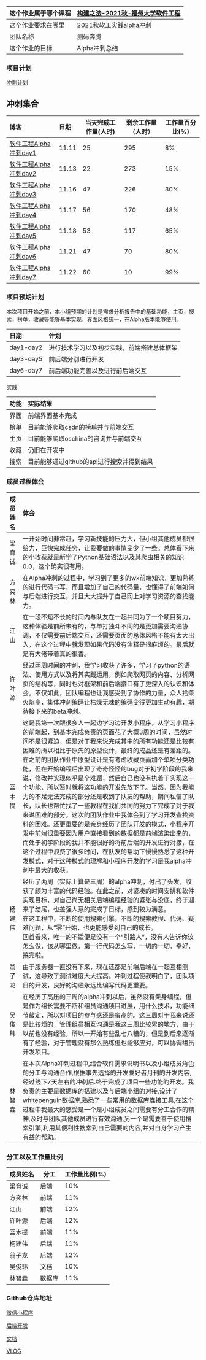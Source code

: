 | 这个作业属于哪个课程 | [构建之法-2021秋-福州大学软件工程](https://bbs.csdn.net/forums/fzuSoftwareEngineering2021) |
| -------------------- | ------------------------------------------------------------ |
| 这个作业要求在哪里   | [2021秋软工实践alpha冲刺](https://bbs.csdn.net/topics/603251837) |
| 团队名称             | 测码奔腾                                                     |
| 这个作业的目标       | Alpha冲刺总结                                                |

### 项目计划

[冲刺计划](https://bbs.csdn.net/topics/603283242)

## 冲刺集合

| 博客                                                         | 日期  | 当天完成工作量(人时) | 剩余工作量（人时） | 工作量百分比(%) |
| :----------------------------------------------------------- | :---- | -------------------- | ------------------ | --------------- |
| [软件工程Alpha冲刺day1](https://blog.csdn.net/qq_61502359/article/details/121336167?spm=1001.2014.3001.5502) | 11.11 | 25                   | 295                | 8%              |
| [软件工程Alpha冲刺day2](https://blog.csdn.net/qq_61502359/article/details/121390216?spm=1001.2014.3001.5502) | 11.13 | 22                   | 273                | 15%             |
| [软件工程Alpha冲刺day3](https://blog.csdn.net/qq_61502359/article/details/121390224?spm=1001.2014.3001.5502) | 11.16 | 47                   | 226                | 30%             |
| [软件工程Alpha冲刺day4](https://blog.csdn.net/qq_61502359/article/details/121409156?spm=1001.2014.3001.5502) | 11.17 | 56                   | 170                | 48%             |
| [软件工程Alpha冲刺day5](https://blog.csdn.net/qq_61502359/article/details/121409171?spm=1001.2014.3001.5502) | 11.18 | 53                   | 117                | 65%             |
| [软件工程Alpha冲刺day6](https://blog.csdn.net/qq_61502359/article/details/121452545?spm=1001.2014.3001.5502) | 11.21 | 47                   | 70                 | 80%             |
| [软件工程Alpha冲刺day7](https://blog.csdn.net/qq_61502359/article/details/121504182?spm=1001.2014.3001.5502) | 11.22 | 60                   | 10                 | 99%             |

### 项目预期计划

本次项目开始之前，本小组预期的计划是需求分析报告中的基础功能，主页，搜索，榜单，收藏等能够基本实现，界面风格统一，在Alpha版本能够使用。

| 日期      | 计划                                       |
| :-------- | :----------------------------------------- |
| day1-day2 | 进行技术学习以及初步实践，前端搭建总体框架 |
| day3-day5 | 前后端分别进行开发                         |
| day6-day7 | 前后端功能完善以及进行前后端交互           |

实践

| 功能 | 实际结果                                  |
| :--- | :---------------------------------------- |
| 界面 | 前端界面基本完成                          |
| 榜单 | 目前能够爬取csdn的榜单并与前端交互        |
| 主页 | 目前能够爬取oschina的咨询并与前端交互     |
| 收藏 | 仍旧在开发中                              |
| 搜索 | 目前能够通过github的api进行搜索并得到结果 |

### 成员过程体会

| 成员姓名 | 体会                                                         |
| :------- | :----------------------------------------------------------- |
| 梁育诚   | 一开始时间非常赶，学习新技能的压力大，但小组其他成员都很给力，巨快完成任务，让我要做的事情变少了一些。总体看下来的小收获就是新学了Python基础语法以及其爬虫相关的知识0.0，这个确实很有用。 |
| 方奕林   | 在Alpha冲刺的过程中，学习到了更多的wx前端知识，更加熟练的进行代码书写，而且增加了自己的代码量，也懂得了前端如何与后端进行交互，并且大大提升了自己网上对学习资源的查找能力。 |
| 江山     | 在一段不短不长的时间内与队友在一起共同为了一个项目努力，这种体验是前所未有的，与单打独斗不同的是更加需要沟通协调，不仅需要前后端交互，还需要页面的总体风格不能有太大出入，在这个过程中就发现如果代码没有注释是很麻烦的。最后就是有大佬带着真的很香。 |
| 许叶源   | 经过两周时间的冲刺，我学习收获了许多，学习了python的语法、使用方式以及将其实践运用，例如爬取网页的内容、分析网页的结构等，同时也对框架和前后端接口有了更深入的认识和体会。不仅如此，团队编程也让我感受到了协作的力量，众人拾柴火焰高，集体冲刺编码让枯燥无味的编码变得更加生动有趣，期待接下来的beta冲刺。 |
| 吾木提   | 这是我第一次跟很多人一起边学习边开发小程序，从学习小程序的前端起，到基本完成负责的页面花了大概3周的时间，虽然时间不是很紧迫，但是对于我来说完成其中的所有功能还是比较有困难的所以相比于原先的原型设计，最终的成品还是有差距的。在之前的团队作业中原型设计是有考虑收藏页面加个单项分类功能，但在开始编程后出现了奇奇怪怪的bug对于初学阶段的我来说，修改并实现似乎是个难题，然后自己也没有执着于实现这一个功能，所以暂时就将这功能的开发先放下了。当然，因为我能力的不足无法完成的部分还是收到了队友的帮助，期间私信了队长，队长也帮忙找了一些教程在我们共同的努力下完成了对于我来说困难的部分。这次的团队作业中我体会到了学习开发查找资料的困难。还更重要的是亲身经历了团队开发的模式，小程序开发中前端很重要因为用户直接看到的数据都是前端渲染出来的，而处于初学阶段的我并不能很好的将前后端的开发进行对接，在这个过程中浪费了很多时间，在队友的帮助下慢慢熟悉了这种开发模式，对于这种模式的理解和小程序开发的学习是我alpha冲刺中最大的收获。 |
| 杨建伟   | 经历了两周（实际上算是三周）的alpha冲刺，付出了头发，收获了颇为丰富的代码经验。在此之前，对紧凑的时间安排和软件实现目标，对自己尚无相关后端编程经验的紧张与没底，终于迎来了结尾，也差强人意的完成了目标，感到较为满意。<br/>在这工程中，不断的使用搜索引擎，不断的搜索教程、代码、疑难问题，从“零”开始，也更能感受到自己的成长。<br/>回首看来，唯一的不适便是没有一个“引路人”，没有人告诉你该怎么做，该从哪里做，第一行代码怎么写，一切的一切，幸好，搞完啦。 |
| 翁子龙   | 由于服务器一直没有下来，现在还都是前端后端在一起互相测试，这导致了测试难度大大提高。冲刺过程使我明白了，团队项目的开发，良好的沟通永远比编写代码更重要。 |
| 吴俊玮   | 在经历了高压的三周的alpha冲刺以后，虽然没有亲身编程，但是作为组长需要不断和组员沟通项目进展，用什么技术，功能细节敲定，所以对项目的参与感还是蛮高的。这三周对于我来说还是比较烦的，管理组员相互沟通是我这三周比较累的地方，由于以前也没有经验，所以一开始有些乱七八糟的，但是到后来逐渐有了经验，对于管理没有那么熟练但也能够应对，可以协调组员开发项目。 |
| 林智垚   | 在本次Alpha冲刺过程中,结合软件需求说明书以及小组成员角色的分工与沟通合作,根据事先选择的开发爱好者月刊的开发内容,经过线下7天左右的冲刺后.终于完成了项目一些功能的开发。我负责的主要是数据库的搭建以及与后端小组的对接,设计了whitepenguin数据库,熟悉了一些常用的数据库连接工具,在这个过程中我最大的感受是一个是小组成员之间需要有分工合作的精神,及时与团队其他成员进行有效沟通,另一个是需要善于使用搜索引擎,利用其便利性搜索到自己需要的内容,并对自身学习产生有益的帮助。 |

### 分工以及工作量比例

| 成员姓名 | 分工   | 工作量比例(%) |
| -------- | ------ | ------------- |
| 梁育诚   | 后端   | 10%           |
| 方奕林   | 前端   | 11%           |
| 江山     | 前端   | 12%           |
| 许叶源   | 后端   | 12%           |
| 吾木提   | 前端   | 11%           |
| 杨建伟   | 后端   | 11%           |
| 翁子龙   | 后端   | 12%           |
| 吴俊玮   | 文档   | 10%           |
| 林智垚   | 数据库 | 11%           |

### Github仓库地址

[微信小程序](https://github.com/Cebudongle/softwarework-white-penguin)

[后端开发](https://github.com/Cebudongle/softwarework-back)

[文档](https://github.com/Cebudongle/softwarework-word)

[VLOG](https://www.bilibili.com/video/BV1gP4y1V7rn?spm_id_from=333.999.0.0)


